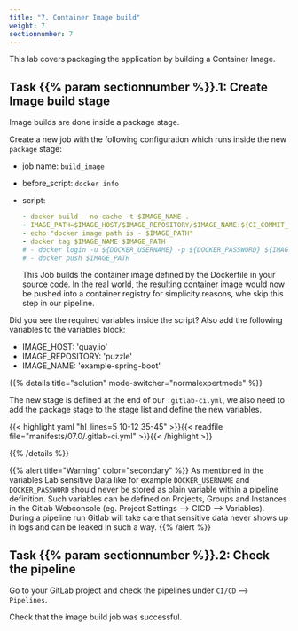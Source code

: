 ```yaml
---
title: "7. Container Image build"
weight: 7
sectionnumber: 7
---
```


This lab covers packaging the application by building a Container Image.


## Task {{% param sectionnumber %}}.1: Create Image build stage

Image builds are done inside a package stage.

Create a new job with the following configuration which runs inside the new `package` stage:

* job name: `build_image`
* before_script: `docker info`
* script:
  ```yaml
  - docker build --no-cache -t $IMAGE_NAME .
  - IMAGE_PATH=$IMAGE_HOST/$IMAGE_REPOSITORY/$IMAGE_NAME:${CI_COMMIT_SHA:0:8}
  - echo "docker image path is - $IMAGE_PATH"
  - docker tag $IMAGE_NAME $IMAGE_PATH
  # - docker login -u ${DOCKER_USERNAME} -p ${DOCKER_PASSWORD} ${IMAGE_HOST}
  # - docker push $IMAGE_PATH
  ```

  This Job builds the container image defined by the Dockerfile in your source code. In the real world, the resulting container image would now be pushed into a container registry for simplicity reasons, whe skip this step in our pipeline.

<!-- TODO 

* [ ] mobi specific tags!!

  tags:
    - mobiliar
    - build
* [ ] Bestpractices secrets anhand DOCKER_USERNAME und DOCKER_PASSWORT erklären, wo abspeichern, damit die nicht ausgelesen werden können. Variables

-->

Did you see the required variables inside the script? Also add the following variables to the variables block:

* IMAGE_HOST: 'quay.io'
* IMAGE_REPOSITORY: 'puzzle'
* IMAGE_NAME: 'example-spring-boot'

{{% details title="solution" mode-switcher="normalexpertmode" %}}

The new stage is defined at the end of our `.gitlab-ci.yml`, we also need to add the package stage to the stage list and define the new variables.

{{< highlight yaml "hl_lines=5 10-12 35-45" >}}{{< readfile file="manifests/07.0/.gitlab-ci.yml" >}}{{< /highlight >}}

{{% /details %}}

{{% alert title="Warning" color="secondary" %}}
As mentioned in the variables Lab sensitive Data like for example `DOCKER_USERNAME` and `DOCKER_PASSWORD` should never be stored as plain variable within a pipeline definition. Such variables can be defined on Projects, Groups and Instances in the Gitlab Webconsole (eg. Project Settings --> CICD --> Variables). During a pipeline run Gitlab will take care that sensitive data never shows up in logs and can be leaked in such a way.
{{% /alert %}}


## Task {{% param sectionnumber %}}.2: Check the pipeline

Go to your GitLab project and check the pipelines under `CI/CD` --> `Pipelines`.

Check that the image build job was successful.

<!-- TODO 

* [ ] docker login und push als Theorie erklären?

-->
